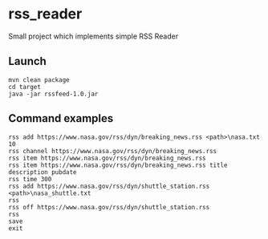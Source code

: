 # rss_reader
Small project which implements simple RSS Reader

## Launch
```
mvn clean package
cd target
java -jar rssfeed-1.0.jar
```
## Command examples
```
rss add https://www.nasa.gov/rss/dyn/breaking_news.rss <path>\nasa.txt 10
rss channel https://www.nasa.gov/rss/dyn/breaking_news.rss
rss item https://www.nasa.gov/rss/dyn/breaking_news.rss
rss item https://www.nasa.gov/rss/dyn/breaking_news.rss title description pubdate
rss time 300
rss add https://www.nasa.gov/rss/dyn/shuttle_station.rss <path>\nasa_shuttle.txt
rss
rss off https://www.nasa.gov/rss/dyn/shuttle_station.rss
rss
save
exit
```
